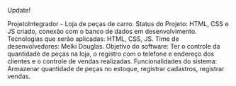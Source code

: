 Update!

ProjetoIntegrador - Loja de peças de carro.
Status do Projeto: HTML, CSS e JS criado, conexão com o banco de dados em desenvolvimento.
Tecnologias que serão aplicadas: HTML, CSS, JS.
Time de desenvolvedores: Melki Douglas.
Objetivo do software: Ter o controle da quantidade de peças na loja, o registro com o telefone e endereço dos clientes e o controle de vendas realizadas.
Funcionalidades do sistema: Armazenar quantidade de peças no estoque, registrar cadastros, registrar vendas.
